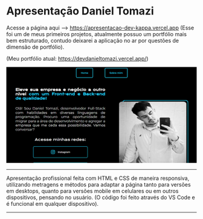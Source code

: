 # Apresentação Daniel Tomazi
Acesse a página aqui --> https://apresentacao-dev-kappa.vercel.app (Esse foi um de meus primeiros projetos, atualmente possuo um portfólio mais bem estruturado, contudo deixarei a aplicação no ar por questões de dimensão de portfólio).

(Meu portfólio atual: https://devdanieltomazi.vercel.app/)

![image](https://github.com/DanielTomazi/ApresentacaoDev/blob/main/Assets/img-demo-port.png)
******************
Apresentação profissional feita com HTML e CSS de maneira responsiva, utilizando metragens e métodos para adaptar a página tanto para versões em desktops, quanto para versões mobile em celulares ou em outros dispositivos, pensando no usuário. (O código foi feito através do VS Code e é funcional em qualquer dispositivo).
*****************
